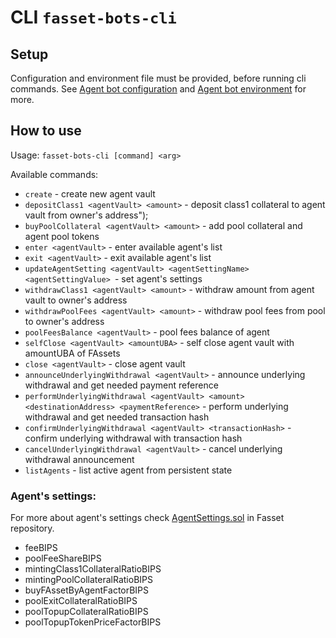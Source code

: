 # CLI `fasset-bots-cli`

## Setup

Configuration and environment file must be provided, before running cli commands. See [Agent bot configuration](./config.md#agent-bot-configuration-file) and [Agent bot environment](./config.md#agent-bot-environment-file) for more.

## How to use

Usage: `fasset-bots-cli [command] <arg>`

Available commands:

* `create` - create new agent vault
* `depositClass1 <agentVault> <amount>` - deposit class1 collateral to agent vault from owner's address");
* `buyPoolCollateral <agentVault> <amount>` - add pool collateral and agent pool tokens
* `enter <agentVault>` - enter available agent's list
* `exit <agentVault>` - exit available agent's list
* `updateAgentSetting <agentVault> <agentSettingName> <agentSettingValue> `- set agent's settings
* `withdrawClass1 <agentVault> <amount>` - withdraw amount from agent vault to owner's address
* `withdrawPoolFees <agentVault> <amount>` - withdraw pool fees from pool to owner's address
* `poolFeesBalance <agentVault>` - pool fees balance of agent
* `selfClose <agentVault> <amountUBA>` - self close agent vault with amountUBA of FAssets
* `close <agentVault>` - close agent vault
* `announceUnderlyingWithdrawal <agentVault>` - announce underlying withdrawal and get needed payment reference
* `performUnderlyingWithdrawal <agentVault> <amount> <destinationAddress> <paymentReference>` - perform underlying withdrawal and get needed transaction hash
* `confirmUnderlyingWithdrawal <agentVault> <transactionHash>` - confirm underlying withdrawal with transaction hash
* `cancelUnderlyingWithdrawal <agentVault>` - cancel underlying withdrawal announcement
* `listAgents` - list active agent from persistent state



### Agent's settings:

For more about agent's settings check [AgentSettings.sol](https://gitlab.com/flarenetwork/fasset/-/blob/main/contracts/userInterfaces/data/AgentSettings.sol) in Fasset repository.

*   feeBIPS
*   poolFeeShareBIPS
*   mintingClass1CollateralRatioBIPS
*   mintingPoolCollateralRatioBIPS
*   buyFAssetByAgentFactorBIPS
*   poolExitCollateralRatioBIPS
*   poolTopupCollateralRatioBIPS
*   poolTopupTokenPriceFactorBIPS